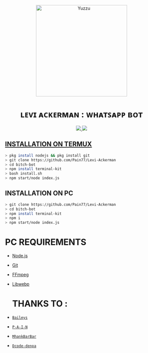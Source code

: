 <div align="center">
<img src="https://images-wixmp-ed30a86b8c4ca887773594c2.wixmp.com/f/936fb42f-06ae-4d8d-81a7-12d9c2f80037/dbbjmou-e5ae00ba-beca-448b-af55-130d62af3019.jpg/v1/fill/w_1024,h_1545,q_75,strp/levi_ackerman__my_edit__by_immvsanime_dbbjmou-fullview.jpg?token=eyJ0eXAiOiJKV1QiLCJhbGciOiJIUzI1NiJ9.eyJzdWIiOiJ1cm46YXBwOjdlMGQxODg5ODIyNjQzNzNhNWYwZDQxNWVhMGQyNmUwIiwiaXNzIjoidXJuOmFwcDo3ZTBkMTg4OTgyMjY0MzczYTVmMGQ0MTVlYTBkMjZlMCIsIm9iaiI6W1t7ImhlaWdodCI6Ijw9MTU0NSIsInBhdGgiOiJcL2ZcLzkzNmZiNDJmLTA2YWUtNGQ4ZC04MWE3LTEyZDljMmY4MDAzN1wvZGJiam1vdS1lNWFlMDBiYS1iZWNhLTQ0OGItYWY1NS0xMzBkNjJhZjMwMTkuanBnIiwid2lkdGgiOiI8PTEwMjQifV1dLCJhdWQiOlsidXJuOnNlcnZpY2U6aW1hZ2Uub3BlcmF0aW9ucyJdfQ._cTbx5IgpWtIMU7wXkvQW7NNsBaGwD28W-u_sP1eyRw" alt="Yuzzu" width="300" />

# ʟᴇᴠɪ ᴀᴄᴋᴇʀᴍᴀɴ : ᴡʜᴀᴛꜱᴀᴘᴘ ʙᴏᴛ

>
>
>
</div>
<p align="center">
  <a href="https://instagram.com/on11._.sama"><img src="https://img.shields.io/badge/Instagram-E4405F?style=for-the-badge&logo=instagram&logoColor=white"/> 
  <a href="https://wa.me/919662713165"><img src="https://img.shields.io/badge/WhatsApp-25D366?style=for-the-badge&logo=whatsapp&logoColor=white" />
</p>

## INSTALLATION ON TERMUX
```bash
> pkg install nodejs && pkg install git
> git clone https://github.com/Pain77/Levi-Ackerman
> cd bitch-bot
> npm install terminal-kit
> bash install.sh
> npm start/node index.js
```
## INSTALLATION ON PC
```bash
> git clone https://github.com/Pain77/Levi-Ackerman
> cd bitch-bot
> npm install terminal-kit
> npm i
> npm start/node index.js
```

# PC REQUIREMENTS
* [Node.js](https://nodejs.org/en/)
* [Git](https://git-scm.com/downloads)
* [FFmpeg](https://github.com/BtbN/FFmpeg-Builds/releases/download/autobuild-2020-12-08-13-03/ffmpeg-n4.3.1-26-gca55240b8c-win64-gpl-4.3.zip)
* [Libwebp](https://developers.google.com/speed/webp/download)

  # THANKS TO :
* [`Baileys`](https://github.com/adiwajshing/Baileys)
* [`P-A-I-N`](https://github.com/Pain77)
* [`MhankBarBar`](https://github.com/MhankBarBar)
* [`Dcode-denpa`](https://github.com/dcode-denpa)
